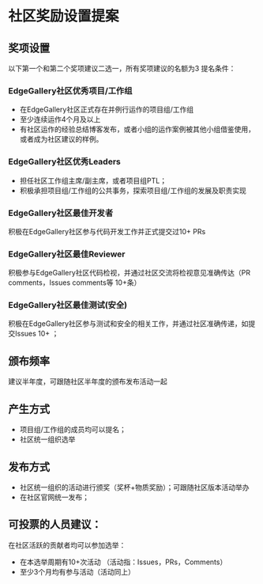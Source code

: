 # 社区奖励设置提案
## 奖项设置
以下第一个和第二个奖项建议二选一，所有奖项建议的名额为3
提名条件：
### EdgeGallery社区优秀项目/工作组
- 在EdgeGallery社区正式存在并例行运作的项目组/工作组
- 至少连续运作4个月及以上
- 有社区运作的经验总结博客发布，或者小组的运作案例被其他小组借鉴使用，或者成为社区建议的样例。

### EdgeGallery社区优秀Leaders
- 担任社区工作组主席/副主席，或者项目组PTL；
- 积极承担项目组/工作组的公共事务，探索项目组/工作组的发展及职责实现

### EdgeGallery社区最佳开发者
积极在EdgeGallery社区参与代码开发工作并正式提交过10+ PRs

### EdgeGallery社区最佳Reviewer
积极参与EdgeGallery社区代码检视，并通过社区交流将检视意见准确传达（PR comments，Issues comments等 10+条）

### EdgeGallery社区最佳测试(安全)
积极在EdgeGallery社区参与测试和安全的相关工作，并通过社区准确传递，如提交Issues 10+ ；



## 颁布频率
建议半年度，可跟随社区半年度的颁布发布活动一起

## 产生方式
- 项目组/工作组的成员均可以提名；
- 社区统一组织选举
## 发布方式
- 社区统一组织的活动进行颁奖（奖杯+物质奖励）；可跟随社区版本活动举办
- 在社区官网统一发布；

## 可投票的人员建议：
在社区活跃的贡献者均可以参加选举：
- 在本选举周期有10+次活动 （活动指：Issues，PRs，Comments）
- 至少3个月均有参与活动（活动同上）